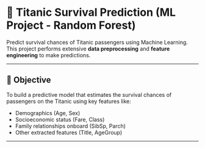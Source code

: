 # 🚢 Titanic Survival Prediction (ML Project - Random Forest)

Predict survival chances of Titanic passengers using Machine Learning. This project performs extensive **data preprocessing** and **feature engineering** to make predictions.

---

## 🎯 Objective

To build a predictive model that estimates the survival chances of passengers on the Titanic using key features like:

- Demographics (Age, Sex)
- Socioeconomic status (Fare, Class)
- Family relationships onboard (SibSp, Parch)
- Other extracted features (Title, AgeGroup)

---

